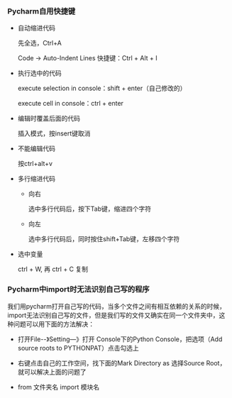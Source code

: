 ### Pycharm自用快捷键

* 自动缩进代码

    先全选，Ctrl+A

    Code -> Auto-Indent Lines
    快捷键：Ctrl + Alt + I

* 执行选中的代码

    execute selection in console：shift + enter（自己修改的）

    execute cell in console：ctrl + enter

* 编辑时覆盖后面的代码

    插入模式，按insert键取消

* 不能编辑代码

    按ctrl+alt+v

* 多行缩进代码

    - 向右

        选中多行代码后，按下Tab键，缩进四个字符

    - 向左

        选中多行代码后，同时按住shift+Tab键，左移四个字符

* 选中变量

    ctrl + W, 再 ctrl + C 复制



### Pycharm中import时无法识别自己写的程序

我们用pycharm打开自己写的代码，当多个文件之间有相互依赖的关系的时候，import无法识别自己写的文件，但是我们写的文件又确实在同一个文件夹中，这种问题可以用下面的方法解决：

* 打开File--》Setting—》打开 Console下的Python Console，把选项（Add source roots to PYTHONPAT）点击勾选上

* 右键点击自己的工作空间，找下面的Mark Directory as 选择Source Root，就可以解决上面的问题了

* from 文件夹名 import 模块名